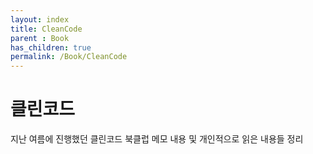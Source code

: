 ```yaml
---
layout: index
title: CleanCode
parent : Book
has_children: true
permalink: /Book/CleanCode
---
```


# 클린코드

지난 여름에 진행했던 클린코드 북클럽 메모 내용 및 개인적으로 읽은 내용들 정리